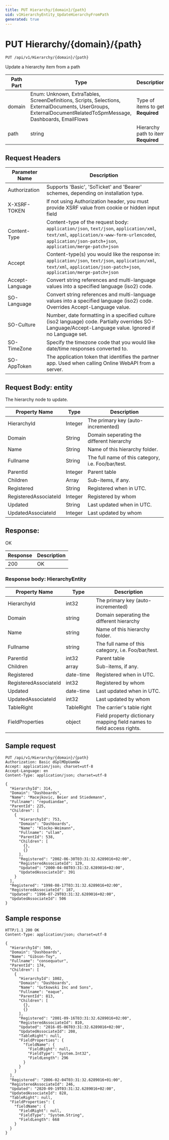 ```yaml
---
title: PUT Hierarchy/{domain}/{path}
uid: v1HierarchyEntity_UpdateHierarchyFromPath
generated: true
---
```


# PUT Hierarchy/{domain}/{path}

```http
PUT /api/v1/Hierarchy/{domain}/{path}
```

Update a hierarchy item from a path






| Path Part | Type | Description |
|-----------|------|-------------|
| domain | Enum: Unknown, ExtraTables, ScreenDefinitions, Scripts, Selections, ExternalDocuments, UserGroups, ExternalDocumentRelatedToSpmMessage, Dashboards, EmailFlows | Type of items to get **Required** |
| path | string | Hierarchy path to item **Required** |



## Request Headers

| Parameter Name | Description |
|----------------|-------------|
| Authorization  | Supports 'Basic', 'SoTicket' and 'Bearer' schemes, depending on installation type. |
| X-XSRF-TOKEN   | If not using Authorization header, you must provide XSRF value from cookie or hidden input field |
| Content-Type | Content-type of the request body: `application/json`, `text/json`, `application/xml`, `text/xml`, `application/x-www-form-urlencoded`, `application/json-patch+json`, `application/merge-patch+json` |
| Accept         | Content-type(s) you would like the response in: `application/json`, `text/json`, `application/xml`, `text/xml`, `application/json-patch+json`, `application/merge-patch+json` |
| Accept-Language | Convert string references and multi-language values into a specified language (iso2) code. |
| SO-Language | Convert string references and multi-language values into a specified language (iso2) code. Overrides Accept-Language value. |
| SO-Culture | Number, date formatting in a specified culture (iso2 language) code. Partially overrides SO-Language/Accept-Language value. Ignored if no Language set. |
| SO-TimeZone | Specify the timezone code that you would like date/time responses converted to. |
| SO-AppToken | The application token that identifies the partner app. Used when calling Online WebAPI from a server. |

## Request Body: entity 

The hierarchy node to update. 

| Property Name | Type |  Description |
|----------------|------|--------------|
| HierarchyId | Integer | The primary key (auto-incremented) |
| Domain | String | Domain seperating the different hierarchy |
| Name | String | Name of this hierarchy folder. |
| Fullname | String | The full name of this category, i.e. Foo/bar/test. |
| ParentId | Integer | Parent table |
| Children | Array | Sub-items, if any. |
| Registered | String | Registered when  in UTC. |
| RegisteredAssociateId | Integer | Registered by whom |
| Updated | String | Last updated when  in UTC. |
| UpdatedAssociateId | Integer | Last updated by whom |

## Response:

OK

| Response | Description |
|----------------|-------------|
| 200 | OK |

### Response body: HierarchyEntity

| Property Name | Type |  Description |
|----------------|------|--------------|
| HierarchyId | int32 | The primary key (auto-incremented) |
| Domain | string | Domain seperating the different hierarchy |
| Name | string | Name of this hierarchy folder. |
| Fullname | string | The full name of this category, i.e. Foo/bar/test. |
| ParentId | int32 | Parent table |
| Children | array | Sub-items, if any. |
| Registered | date-time | Registered when  in UTC. |
| RegisteredAssociateId | int32 | Registered by whom |
| Updated | date-time | Last updated when  in UTC. |
| UpdatedAssociateId | int32 | Last updated by whom |
| TableRight | TableRight | The carrier's table right |
| FieldProperties | object | Field property dictionary mapping field names to field access rights. |

## Sample request

```http!
PUT /api/v1/Hierarchy/{domain}/{path}
Authorization: Basic dGplMDpUamUw
Accept: application/json; charset=utf-8
Accept-Language: en
Content-Type: application/json; charset=utf-8

{
  "HierarchyId": 314,
  "Domain": "Dashboards",
  "Name": "Macejkovic, Beier and Stiedemann",
  "Fullname": "repudiandae",
  "ParentId": 225,
  "Children": [
    {
      "HierarchyId": 753,
      "Domain": "Dashboards",
      "Name": "Klocko-Weimann",
      "Fullname": "ullam",
      "ParentId": 538,
      "Children": [
        {},
        {}
      ],
      "Registered": "2002-06-30T03:31:32.6289016+02:00",
      "RegisteredAssociateId": 129,
      "Updated": "2000-04-08T03:31:32.6289016+02:00",
      "UpdatedAssociateId": 391
    }
  ],
  "Registered": "1998-08-17T03:31:32.6289016+02:00",
  "RegisteredAssociateId": 187,
  "Updated": "1996-07-29T03:31:32.6289016+02:00",
  "UpdatedAssociateId": 506
}
```

## Sample response

```http_
HTTP/1.1 200 OK
Content-Type: application/json; charset=utf-8

{
  "HierarchyId": 500,
  "Domain": "Dashboards",
  "Name": "Gibson-Toy",
  "Fullname": "consequatur",
  "ParentId": 174,
  "Children": [
    {
      "HierarchyId": 1002,
      "Domain": "Dashboards",
      "Name": "Gutkowski Inc and Sons",
      "Fullname": "eaque",
      "ParentId": 813,
      "Children": [
        {},
        {}
      ],
      "Registered": "2001-09-16T03:31:32.6289016+02:00",
      "RegisteredAssociateId": 810,
      "Updated": "2016-05-06T03:31:32.6289016+02:00",
      "UpdatedAssociateId": 208,
      "TableRight": null,
      "FieldProperties": {
        "fieldName": {
          "FieldRight": null,
          "FieldType": "System.Int32",
          "FieldLength": 296
        }
      }
    }
  ],
  "Registered": "2006-02-04T03:31:32.6289016+01:00",
  "RegisteredAssociateId": 246,
  "Updated": "2020-09-19T03:31:32.6289016+02:00",
  "UpdatedAssociateId": 828,
  "TableRight": null,
  "FieldProperties": {
    "fieldName": {
      "FieldRight": null,
      "FieldType": "System.String",
      "FieldLength": 668
    }
  }
}
```